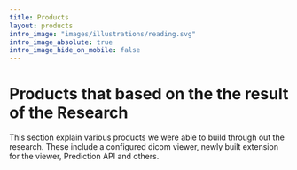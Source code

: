 ```yaml
---
title: Products
layout: products
intro_image: "images/illustrations/reading.svg"
intro_image_absolute: true
intro_image_hide_on_mobile: false
---
```


# Products that based on the the result of the Research

This section explain various products we were able to build through out the
research. These include a configured dicom viewer, newly built extension for the
viewer, Prediction API and others.
